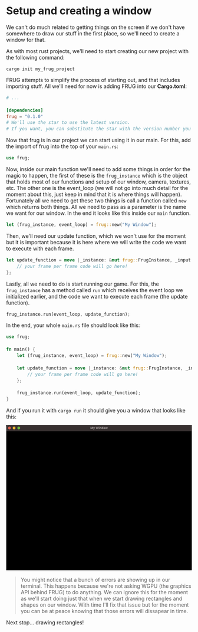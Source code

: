 # Setup and creating a window

We can't do much related to getting things on the screen if we don't have somewhere to draw our stuff in the first place, so we'll need to create a window for that. 

As with most rust projects, we'll need to start creating our new project with the following command:

```
cargo init my_frug_project
```

FRUG attempts to simplify the process of starting out, and that includes importing stuff. All we'll need for now is adding FRUG into our **Cargo.toml**:

```toml
# ...

[dependencies]
frug = "0.1.0" 
# We'll use the star to use the latest version. 
# If you want, you can substitute the star with the version number you want to use.
```

Now that frug is in our project we can start using it in our main. For this, add the import of frug into the top of your `main.rs`:

```rust
use frug;
```

Now, inside our main function we'll need to add some things in order for the magic to happen, the first of these is the `frug_instance` which is the object that holds most of our functions and setup of our window, camera, textures, etc. The other one is the event_loop (we will not go into much detail for the moment about this, just keep in mind that it is where things will happen). Fortunately all we need to get these two things is call a function called `new` which returns both things. All we need to pass as a parameter is the name we want for our window. In the end it looks like this inside our `main` function.

```rust
let (frug_instance, event_loop) = frug::new("My Window");
```

Then, we'll need our update function, which we won't use for the moment but it is important because it is here where we will write the code we want to execute with each frame.

```rust
let update_function = move |_instance: &mut frug::FrugInstance, _input: &frug::InputHelper| {
    // your frame per frame code will go here!
};
```

Lastly, all we need to do is start running our game. For this, the `frug_instance` has a method called `run` which receives the event loop we initialized earlier, and the code we want to execute each frame (the update function).

```rust
frug_instance.run(event_loop, update_function);
```

In the end, your whole `main.rs` file should look like this:

```rust
use frug;

fn main() {
    let (frug_instance, event_loop) = frug::new("My Window");

    let update_function = move |_instance: &mut frug::FrugInstance, _input: &frug::InputHelper| {
        // your frame per frame code will go here!
    };

    frug_instance.run(event_loop, update_function);
}
```

And if you run it with `cargo run` it should give you a window that looks like this:

![An empty window](../img/frug_window.png)

> You might notice that a bunch of errors are showing up in our terminal. This happens because we're not asking WGPU (the graphics API behind FRUG) to do anything. We can ignore this for the moment as we'll start doing just that when we start drawing rectangles and shapes on our window. With time I'll fix that issue but for the moment you can be at peace knowing that those errors will dissapear in time.

Next stop... drawing rectangles!